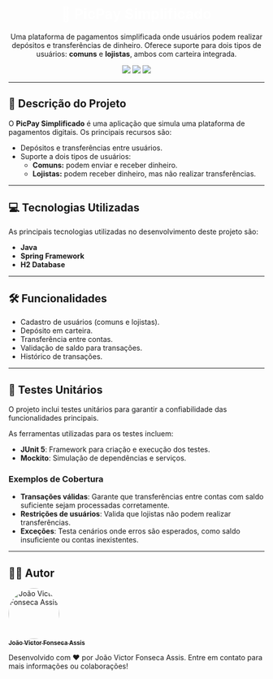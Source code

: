 <h1 align="center" style="color:white;">🚀 PicPay Simplificado</h1>

<p align="center">
  Uma plataforma de pagamentos simplificada onde usuários podem realizar depósitos e transferências de dinheiro. Oferece suporte para dois tipos de usuários: 
  <strong>comuns</strong> e <strong>lojistas</strong>, ambos com carteira integrada.
</p>

<p align="center">
  <img src="https://img.shields.io/badge/java-%23ED8B00.svg?style=for-the-badge&logo=openjdk&logoColor=white" />
  <img src="https://img.shields.io/badge/spring-%236DB33F.svg?style=for-the-badge&logo=spring&logoColor=white" />
  <img src="https://img.shields.io/badge/H2_Database-%23007ACB.svg?style=for-the-badge&logo=databricks&logoColor=white" />
</p>

---

## 📝 Descrição do Projeto

O **PicPay Simplificado** é uma aplicação que simula uma plataforma de pagamentos digitais. Os principais recursos são:

- Depósitos e transferências entre usuários.
- Suporte a dois tipos de usuários:
  - **Comuns:** podem enviar e receber dinheiro.
  - **Lojistas:** podem receber dinheiro, mas não realizar transferências.

---

## 💻 Tecnologias Utilizadas

As principais tecnologias utilizadas no desenvolvimento deste projeto são:

- **Java**
- **Spring Framework**
- **H2 Database**

---

## 🛠️ Funcionalidades

- Cadastro de usuários (comuns e lojistas).
- Depósito em carteira.
- Transferência entre contas.
- Validação de saldo para transações.
- Histórico de transações.

---

## 🧪 Testes Unitários

O projeto inclui testes unitários para garantir a confiabilidade das funcionalidades principais.

As ferramentas utilizadas para os testes incluem:

- **JUnit 5**: Framework para criação e execução dos testes.
- **Mockito**: Simulação de dependências e serviços.

### Exemplos de Cobertura

- **Transações válidas**: Garante que transferências entre contas com saldo suficiente sejam processadas corretamente.
- **Restrições de usuários**: Valida que lojistas não podem realizar transferências.
- **Exceções**: Testa cenários onde erros são esperados, como saldo insuficiente ou contas inexistentes.

---

## 👨‍💻 Autor

<a href="https://github.com/joao-victor-fonseca" target="_blank" align="center"> 
  <img style="border-radius:50%" src="https://avatars.githubusercontent.com/u/84512746?v=4" width="100px;" alt="João Victor Fonseca Assis" /> 
  <br />
  <sub><b>João Victor Fonseca Assis</b></sub> 
</a>

<p>
  Desenvolvido com ❤️ por João Victor Fonseca Assis. Entre em contato para mais informações ou colaborações!
</p>
